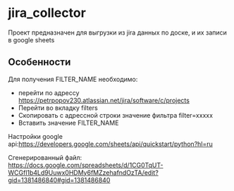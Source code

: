 # jira_collector

Проект предназначен для выгрузки из jira данных по  доске, и их записи в google sheets

## Особенности 

Для получения FILTER_NAME необходимо:
 - перейти по адрессу https://petrpopov230.atlassian.net/jira/software/c/projects
 - Перейти во вкладку filters 
 - Скопировать с адрессной строки значение фильтра filter=xxxxx
 - Вставить значение FILTER_NAME 

Настройки google api:https://developers.google.com/sheets/api/quickstart/python?hl=ru

Сгенерированный файл: https://docs.google.com/spreadsheets/d/1CG0TqUT-WCGfl1b4Ld9Uuwx0HDMy6fMZzehafndOzTA/edit?gid=1381486840#gid=1381486840


